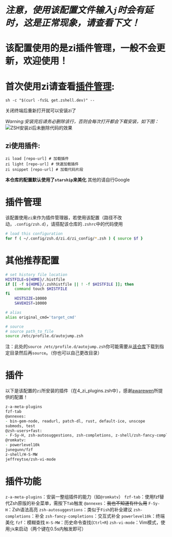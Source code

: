 # *注意，使用该配置文件输入`j`时会有延时，这是正常现象，请查看下文！*
<!-- # 若想使用[猫猫(Meow0x7E)](https://github.com/Meow0x7E)的配置，请移步到[该仓库](https://github.com/Meow0x7E/config-zsh)，本仓库将始终保留该配置在本仓库时的样子(经作者同意) -->
# 该配置使用的是zi插件管理，一般不会更新，欢迎使用！
# 首次使用zi请查看[插件管理](#插件管理):
```
sh -c "$(curl -fsSL get.zshell.dev)" --
```
关闭终端后重新打开就可以安装zi了

*Warning:安装完后请务必删除该行，否则会每次打开都会下载安装，如下图：*
![ZSH安装zi后未删除代码的效果](https://s1.imagehub.cc/images/2024/01/31/1369f796322cc7701df9fc6658f94ae5.png)
## zi使用插件:
```
zi load [repo-url] # 加载插件
zi light [repo-url] # 快速加载插件
zi snippet [repo-url] # 加载代码片段
```
**本仓库的配置默认使用了`starship`来美化**
其他的请自行Google
# 插件管理
该配置使用`zi`来作为插件管理器，若使用该配置（路径不改动，`.config/zsh.d`），请搭配该仓库的`.zshrc`中的代码使用
```zsh
# load this configuration
for f ( ~/.config/zsh.d/zi.d/zi_config/*.zsh ) { source $f }
```
# 其他推荐配置
```zsh
# set history file location
HISTFILE=${HOME}/.histfile
if [[ -f ${HOME}/.zshhistfile || ! -f $HISTFILE ]]; then
    command touch $HISTFILE
fi
    HISTSIZE=10000
    SAVEHIST=10000

# alias
alias original_cmd='target_cmd'

# source
# source path_to_file
source /etc/profile.d/autojump.zsh
```
注：此处的`source /etc/profile.d/autojump.zsh`你可能需要从[该仓库](https://github.com/wting/autojump)下载到指定目录然后再`source`。（你也可以自己更改目录）

# 插件
以下是该配置的`zi`所安装的插件（在4_zi_plugins.zsh中），感谢[awarewen](https://github.com/awarewen)所提供的配置！
```zsh
z-a-meta-plugins
fzf-tab
@annexes:
- bin-gem-node, readurl, patch-dl, rust, default-ice, unscope
submods, test
@zsh-users+fast:
- F-Sy-H, zsh-autosuggestions, zsh-completions, z-shell/zsh-fancy-completions
@romkatv:
- powerlevel10k
junegunn/fzf 
z-shell/H-S-MW
jeffreytse/zsh-vi-mode
```
# 插件功能
`z-a-meta-plugins`：安装一整组插件的能力（如`@romkatv`）
`fzf-tab`：使用fzf替代Zsh原版的补全菜单，需按下`Tab`触发
`@annexes`：~~我也不知道有什么用~~
`F-Sy-H`：Zsh语法高亮
`zsh-autosuggestions`：类似于`Fish`的补全建议
`zsh-completions`：补全
`zsh-fancy-completions`：交互式补全
`powerlevel10k`：终端美化
`fzf`：模糊查找
`H-S-MW`：历史命令查找(`Ctrl+R`)
`zsh-vi-mode`：Vim模式，使用`jk`来启动（两个键在0.5s内触发即可）
